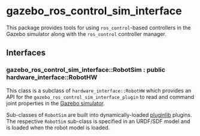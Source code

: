 gazebo_ros_control_sim_interface
==================

This package provides tools for using `ros_control`-based controllers in the
Gazebo simulator along with the `ros_control` controller manager.

Interfaces
----------

### gazebo_ros_control_sim_interface::RobotSim : public hardware_interface::RobotHW

This class is a subclass of `hardware_interface::RobotHW` which provides an API
for the `gazebo_ros_control_sim_interface_plugin` to read and command joint
properties in the [Gazebo simulator](gazebosim.org).

Sub-classes of `RobotSim` are built into dynamically-loaded
[pluginlib](http://www.ros.org/wiki/pluginlib) plugins. The
respective `RobotSim` sub-class is specified in an URDF/SDF model and 
is loaded when the robot model is loaded.
